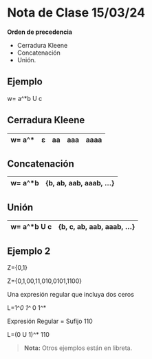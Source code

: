 # Nota de Clase 15/03/24

**Orden de precedencia**

-   Cerradura Kleene
-   Concatenación
-   Unión.

## Ejemplo
w= a^*b U c

## Cerradura Kleene

| w= a^* |ε 					|	aa									  |	aaa									 |	aaaa|
|----|----|----|-----|----|

## Concatenación 

| w= a^*b | {b, ab, aab, aaab, …} |
|----|----|
## Unión

| w= a^*b U c | {b, c, ab, aab, aaab, …}
|-----|------|
## Ejemplo 2
Z={0,1}

Z={0,1,00,11,010,0101,1100}

Una expresión regular que incluya dos ceros

L=1^*0 1^* 0 1^*

Expresión Regular = Sufijo 110

L=(0 U 1)^* 110

> **Nota:** Otros ejemplos están en libreta.
